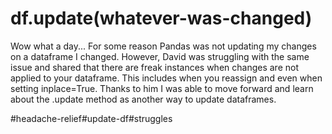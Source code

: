 # df.update(whatever-was-changed)

Wow what a day... For some reason Pandas was not updating my changes on a dataframe I changed.
However, David was struggling with the same issue and shared that there are freak instances
when changes are not applied to your dataframe. This includes when you reassign and even when setting inplace=True.
Thanks to him I was able to move forward and learn about the .update method as another way to update dataframes. 


#headache-relief#update-df#struggles

